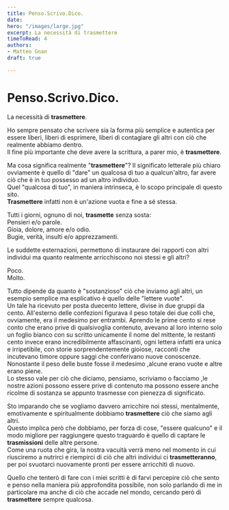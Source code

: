 ```yaml
---
title: Penso.Scrivo.Dico.
date: 
hero: "/images/large.jpg"
excerpt: La necessità di trasmettere
timeToRead: 4
authors:
- Matteo Gnan
draft: true

---
```

# Penso.Scrivo.Dico.

La necessità di **trasmettere**.

Ho sempre pensato che scrivere sia la forma più semplice e autentica per essere liberi, liberi di esprimere, liberi di contagiare gli altri con ciò che realmente abbiamo dentro.  
 Il fine più importante che deve avere la scrittura, a parer mio, è **trasmettere**.

Ma cosa significa realmente "**trasmettere**"? Il significato letterale più chiaro ovviamente è quello di "dare" un qualcosa di tuo a qualcun'altro, far avere ciò che è in tuo possesso ad un altro individuo.  
 Quel "qualcosa di tuo", in maniera intrinseca, è lo scopo principale di questo sito.  
 **Trasmettere** infatti non è un'azione vuota e fine a sé stessa.

Tutti i giorni, ognuno di noi, **trasmette** senza sosta:  
 Pensieri e/o parole.  
 Gioia, dolore, amore e/o odio.  
 Bugie, verità, insulti e/o apprezzamenti.

Le suddette esternazioni, permettono di instaurare dei rapporti con altri individui ma quanto realmente arricchiscono noi stessi e gli altri?

Poco.  
Molto.

Tutto dipende da quanto è "sostanzioso" ciò che inviamo agli altri, un esempio semplice ma esplicativo è quello delle "lettere vuote".  
 Un tale ha ricevuto per posta duecento lettere, divise in due gruppi da cento. All'esterno delle confezioni figurava il peso totale dei due colli che, ovviamente, era il medesimo per entrambi. Aprendo le prime cento si rese conto che erano prive di qualsivoglia contenuto, avevano al loro interno solo un foglio bianco con su scritto unicamente il nome del mittente, le restanti cento invece erano incredibilmente affascinanti, ogni lettera infatti era unica e irripetibile, con storie sorprendentemente gioiose, racconti che incutevano timore oppure saggi che conferivano nuove conoscenze.  
 Nonostante il peso delle buste fosse il medesimo ,alcune erano vuote e altre erano piene.  
 Lo stesso vale per ciò che diciamo, pensiamo, scriviamo o facciamo ,le nostre azioni possono essere prive di contenuto ma possono essere anche ricolme di sostanza se appunto trasmesse con pienezza di significato.

Sto imparando che se vogliamo davvero arricchire noi stessi, mentalmente, emotivamente e spiritualmente dobbiamo **trasmettere** ciò che siamo agli altri.  
 Questo implica però che dobbiamo, per forza di cose, "essere qualcuno" e il modo migliore per raggiungere questo traguardo è quello di captare le **trasmissioni** delle altre persone.  
 Come una ruota che gira, la nostra vacuità verrà meno nel momento in cui riusciremo a nutrirci e riempirci di ciò che altri individui ci **trasmetteranno**, per poi svuotarci nuovamente pronti per essere arricchiti di nuovo.

Quello che tenterò di fare con i miei scritti è di farvi percepire ciò che sento e penso nella maniera più approfondita possibile, non solo parlando di me in particolare ma anche di ciò che accade nel mondo, cercando però di **trasmettere** sempre qualcosa.